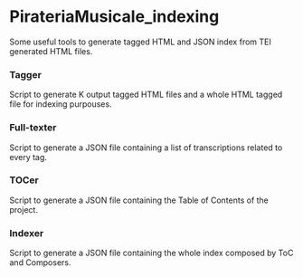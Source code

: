 # PirateriaMusicale_indexing
Some useful tools to generate tagged HTML and JSON index from TEI generated HTML files.

### Tagger
Script to generate K output tagged HTML files and a whole HTML tagged file for indexing purpouses.

### Full-texter
Script to generate a JSON file containing a list of transcriptions related to every tag.

### TOCer
Script to generate a JSON file containing the Table of Contents of the project.

### Indexer
Script to generate a JSON file containing the whole index composed by ToC and Composers.
